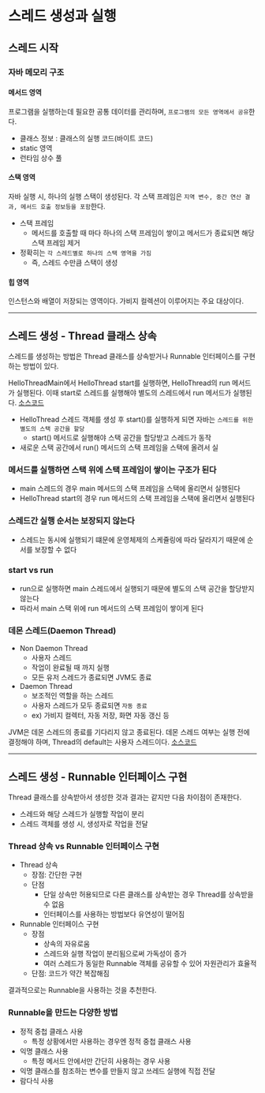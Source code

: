 # 스레드 생성과 실행

## 스레드 시작

### 자바 메모리 구조

#### 메서드 영역

프로그램을 실행하는데 필요한 공통 데이터를 관리하며, `프로그램의 모든 영역에서 공유`한다.

- 클래스 정보 : 클래스의 실행 코드(바이트 코드)
- static 영역
- 런타임 상수 풀

#### 스택 영역

자바 실행 시, 하나의 실행 스택이 생성된다. 각 스택 프레임은 `지역 변수, 중간 연산 결과, 메서드 호출 정보등을 포함`한다.

- 스택 프레임
  - 메서드를 호출할 때 마다 하나의 스택 프레임이 쌓이고 메서드가 종료되면 해당 스택 프레임 제거
- 정확히는 `각 스레드별로 하나의 스택 영역을 가짐`
  - 즉, 스레드 수만큼 스택이 생성

#### 힙 영역

인스턴스와 배열이 저장되는 영역이다. 가비지 컬렉션이 이루어지는 주요 대상이다.

---

## 스레드 생성 - Thread 클래스 상속

스레드를 생성하는 방법은 Thread 클래스를 상속받거나 Runnable 인터페이스를 구현하는 방법이 있다.

HelloThreadMain에서 HelloThread start를 실행하면, HelloThread의 run 메서드가 실행된다.
이때 start로 스레드를 실행해야 별도의 스레드에서 run 메서드가 실행된다.
[소스코드](../src/main/java/org/example/thread/start/HelloThreadMain.java)

- HelloThread 스레드 객체를 생성 후 start()를 실행하게 되면 자바는 `스레드를 위한 별도의 스택 공간을 할당`
  - start() 메서드로 실행해야 스택 공간을 할당받고 스레드가 동작
- 새로운 스택 공간에서 run() 메서드의 스택 프레임을 스택에 올려서 실

### 메서드를 실행하면 스택 위에 스택 프레임이 쌓이는 구조가 된다

- main 스레드의 경우 main 메서드의 스택 프레임을 스택에 올리면서 실행된다
- HelloThread start의 경우 run 메서드의 스택 프레임을 스택에 올리면서 실행된다

### 스레드간 실행 순서는 보장되지 않는다

- 스레드는 동시에 실행되기 떄문에 운영체제의 스케쥴링에 따라 달라지기 때문에 순서를 보장할 수 없다

### start vs run

- run으로 실행하면 main 스레드에서 실행되기 때문에 별도의 스택 공간을 할당받지 않는다
- 따라서 main 스택 위에 run 메서드의 스택 프레임이 쌓이게 된다

### 데몬 스레드(Daemon Thread)

- Non Daemon Thread
  - 사용자 스레드
  - 작업이 완료될 때 까지 실행
  - 모든 유저 스레드가 종료되면 JVM도 종료
- Daemon Thread
  - 보조적인 역할을 하는 스레드
  - 사용자 스레드가 모두 종료되면 `자동 종료`
  - ex) 가비지 컬렉터, 자동 저장, 화면 자동 갱신 등

JVM은 데몬 스레드의 종료를 기다리지 않고 종료된다. 데몬 스레드 여부는 실행 전에 결정해야 하며, Thread의 default는 사용자 스레드이다.
[소스코드](../src/main/java/org/example/thread/start/DaemonThreadMain.java)

--- 

## 스레드 생성 - Runnable 인터페이스 구현

Thread 클래스를 상속받아서 생성한 것과 결과는 같지만 다음 차이점이 존재한다.

- 스레드와 해당 스레드가 실행할 작업이 분리
- 스레드 객체를 생성 시, 생성자로 작업을 전달

### Thread 상속 vs Runnable 인터페이스 구현

- Thread 상속
  - 장점: 간단한 구현
  - 단점
    - 단일 상속만 허용되므로 다른 클래스를 상속받는 경우 Thread를 상속받을 수 없음
    - 인터페이스를 사용하는 방법보다 유연성이 떨어짐
- Runnable 인터페이스 구현
  - 장점
    - 상속의 자유로움
    - 스레드와 실행 작업이 분리됨으로써 가독성이 증가
    - 여러 스레드가 동일한 Runnable 객체를 공유할 수 있어 자원관리가 효율적
  - 단점: 코드가 약간 복잡해짐

결과적으로는 Runnable을 사용하는 것을 추천한다.

### Runnable을 만드는 다양한 방법

- 정적 중첩 클래스 사용 
  - 특정 상황에서만 사용하는 경우엔 정적 중첩 클래스 사용
- 익명 클래스 사용
  - 특정 메서드 안에서만 간단히 사용하는 경우 사용
- 익명 클래스를 참조하는 변수를 만들지 않고 쓰레드 실행에 직접 전달
- 람다식 사용
